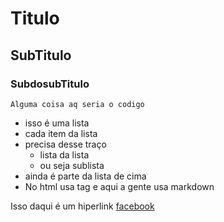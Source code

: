 # Titulo

## SubTitulo

### SubdosubTitulo

`Alguma coisa aq seria o codigo`

- isso é uma lista
- cada item da lista
- precisa desse traço
    - lista da lista
    - ou seja sublista
- ainda é parte da lista de cima
- No html usa tag e aqui a gente usa markdown

Isso daqui é um hiperlink
[facebook](https://facebook.com)